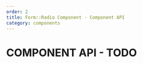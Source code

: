 ```yaml
---
order: 2
title: Form::Radio Component - Component API
category: components
---
```


# COMPONENT API - TODO
